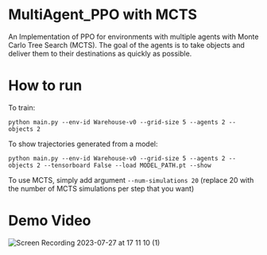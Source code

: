 # MultiAgent_PPO with MCTS
An Implementation of PPO for environments with multiple agents with Monte Carlo Tree Search (MCTS). The goal of the agents is to take objects and deliver them to their destinations as quickly as possible. 

# How to run

To train: 

```
python main.py --env-id Warehouse-v0 --grid-size 5 --agents 2 --objects 2
```

To show trajectories generated from a model:

```
python main.py --env-id Warehouse-v0 --grid-size 5 --agents 2 --objects 2 --tensorboard False --load MODEL_PATH.pt --show
```

To use MCTS, simply add argument ```--num-simulations 20``` (replace 20 with the number of MCTS simulations per step that you want)

# Demo Video
![Screen Recording 2023-07-27 at 17 11 10 (1)](https://github.com/teshnizi/MultiAgent_PPO/assets/48642434/7cb6e1c5-b762-45c7-a404-2cdfe158f827)

